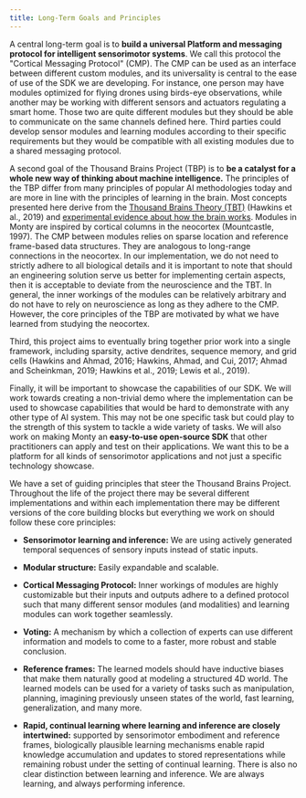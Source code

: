 ```yaml
---
title: Long-Term Goals and Principles
---
```

A central long-term goal is to **build a universal Platform and messaging protocol for intelligent sensorimotor systems**. We call this protocol the "Cortical Messaging Protocol" (CMP). The CMP can be used as an interface between different custom modules, and its universality is central to the ease of use of the SDK we are developing. For instance, one person may have modules optimized for flying drones using birds-eye observations, while another may be working with different sensors and actuators regulating a smart home. Those two are quite different modules but they should be able to communicate on the same channels defined here. Third parties could develop sensor modules and learning modules according to their specific requirements but they would be compatible with all existing modules due to a shared messaging protocol.

A second goal of the Thousand Brains Project (TBP) is to **be a catalyst for a whole new way of thinking about machine intelligence.** The principles of the TBP differ from many principles of popular AI methodologies today and are more in line with the principles of learning in the brain. Most concepts presented here derive from the [Thousand Brains Theory (TBT)](../further-reading.md#our-papers) (Hawkins et al., 2019) and [experimental evidence about how the brain works](../further-reading.md#neuroscience). Modules in Monty are inspired by cortical columns in the neocortex (Mountcastle, 1997). The CMP between modules relies on sparse location and reference frame-based data structures. They are analogous to long-range connections in the neocortex. In our implementation, we do not need to strictly adhere to all biological details and it is important to note that should an engineering solution serve us better for implementing certain aspects, then it is acceptable to deviate from the neuroscience and the TBT. In general, the inner workings of the modules can be relatively arbitrary and do not have to rely on neuroscience as long as they adhere to the CMP. However, the core principles of the TBP are motivated by what we have learned from studying the neocortex.

Third, this project aims to eventually bring together prior work into a single framework, including sparsity, active dendrites, sequence memory, and grid cells (Hawkins and Ahmad, 2016; Hawkins, Ahmad, and Cui, 2017; Ahmad and Scheinkman, 2019; Hawkins et al., 2019; Lewis et al., 2019).

Finally, it will be important to showcase the capabilities of our SDK. We will work towards creating a non-trivial demo where the implementation can be used to showcase capabilities that would be hard to demonstrate with any other type of AI system. This may not be one specific task but could play to the strength of this system to tackle a wide variety of tasks. We will also work on making Monty an **easy-to-use open-source SDK** that other practitioners can apply and test on their applications. We want this to be a platform for all kinds of sensorimotor applications and not just a specific technology showcase.

We have a set of guiding principles that steer the Thousand Brains Project. Throughout the life of the project there may be several different implementations and within each implementation there may be different versions of the core building blocks but everything we work on should follow these core principles:

- **Sensorimotor learning and inference:** We are using actively generated temporal sequences of sensory inputs instead of static inputs.

- **Modular structure:** Easily expandable and scalable.

- **Cortical Messaging Protocol:** Inner workings of modules are highly customizable but their inputs and outputs adhere to a defined protocol such that many different sensor modules (and modalities) and learning modules can work together seamlessly.

- **Voting:** A mechanism by which a collection of experts can use different information and models to come to a faster, more robust and stable conclusion.

- **Reference frames:** The learned models should have inductive biases that make them naturally good at modeling a structured 4D world. The learned models can be used for a variety of tasks such as manipulation, planning, imagining previously unseen states of the world, fast learning, generalization, and many more.

- **Rapid, continual learning where learning and inference are closely intertwined:** supported by sensorimotor embodiment and reference frames, biologically plausible learning mechanisms enable rapid knowledge accumulation and updates to stored representations while remaining robust under the setting of continual learning. There is also no clear distinction between learning and inference. We are always learning, and always performing inference.